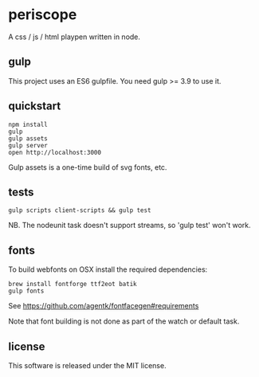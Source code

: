 # periscope

A css / js / html playpen written in node.

## gulp

This project uses an ES6 gulpfile. You need gulp >= 3.9 to use it.

## quickstart

    npm install
    gulp
    gulp assets
    gulp server
    open http://localhost:3000

Gulp assets is a one-time build of svg fonts, etc.

## tests

    gulp scripts client-scripts && gulp test

NB. The nodeunit task doesn't support streams, so 'gulp test' won't work.

## fonts

To build webfonts on OSX install the required dependencies:

    brew install fontforge ttf2eot batik
    gulp fonts

See https://github.com/agentk/fontfacegen#requirements

Note that font building is not done as part of the watch or default task.

## license

This software is released under the MIT license.
